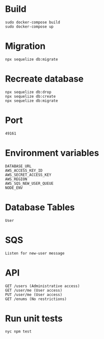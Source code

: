 # Build
```
sudo docker-compose build
sudo docker-compose up
```
# Migration
```
npx sequelize db:migrate
```
# Recreate database
```
npx sequelize db:drop
npx sequelize db:create
npx sequelize db:migrate
```
# Port
```
49161
```
# Environment variables
```
DATABASE_URL
AWS_ACCESS_KEY_ID
AWS_SECRET_ACCESS_KEY
AWS_REGION
AWS_SQS_NEW_USER_QUEUE
NODE_ENV
```
# Database Tables
```
User
```
# SQS
```
Listen for new-user message
```
# API
```
GET /users (Administrative access)
GET /user/me (User access)
PUT /user/me (User access)
GET /enums (No restrictions)
```
# Run unit tests
```
nyc npm test
```
